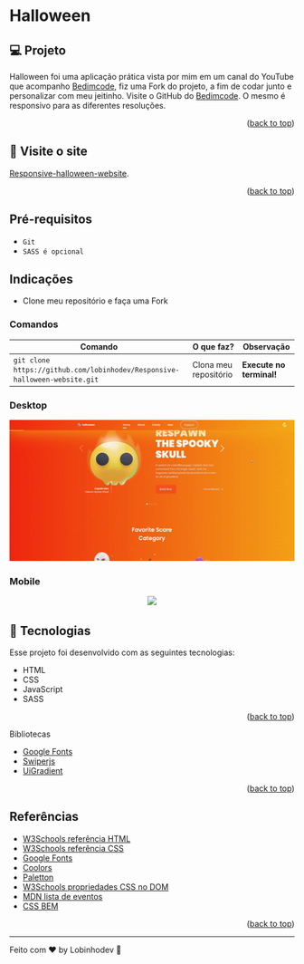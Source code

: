 # Halloween

## 💻 Projeto

Halloween foi uma aplicação prática vista por mim em um canal do YouTube que acompanho [Bedimcode](https://www.youtube.com/c/Bedimcode), fiz uma Fork do projeto, a fim de codar junto e personalizar com meu jeitinho. Visite o GitHub do [Bedimcode](https://github.com/bedimcode/responsive-halloween-website). O mesmo é responsivo para as diferentes resoluções.

<p align="right">(<a href="#top">back to top</a>)</p>

## 📢 Visite o site

[Responsive-halloween-website](https://lobinhodev.github.io/Responsive-website-halloween/).

<p align="right">(<a href="#top">back to top</a>)</p>

## Pré-requisitos

-   `Git`
-   `SASS é opcional`

## Indicações

-   Clone meu repositório e faça uma Fork

### Comandos

| Comando                                                                    | O que faz?            | Observação               |
| -------------------------------------------------------------------------- | --------------------- | ------------------------ |
| `git clone https://github.com/lobinhodev/Responsive-halloween-website.git` | Clona meu repositório | **Execute no terminal!** |

### Desktop

<p align="center">
  <img width="600" src=".github/Desktop.gif">
</p>

### Mobile

<p align="center">
  <img width="600" src=".github/Mobile.gif">
</p>

## 🧠 Tecnologias

Esse projeto foi desenvolvido com as seguintes tecnologias:

-   HTML
-   CSS
-   JavaScript
-   SASS
<p align="right">(<a href="#top">back to top</a>)</p>

Bibliotecas

-   [Google Fonts](https://fonts.google.com/)
-   [Swiperjs](https://swiperjs.com)
-   [UiGradient](https://uigradients.com)

<p align="right">(<a href="#top">back to top</a>)</p>

## Referências

-   [W3Schools referência HTML](https://www.w3schools.com/tags/default.asp)
-   [W3Schools referência CSS](https://www.w3schools.com/cssref/default.asp)
-   [Google Fonts](https://fonts.google.com/)
-   [Coolors](https://coolors.co/palettes/trending)
-   [Paletton](https://paletton.com/)
-   [W3Schools propriedades CSS no DOM](https://www.w3schools.com/jsref/dom_obj_style.asp)
-   [MDN lista de eventos](https://developer.mozilla.org/en-US/docs/Web/Events)
-   [CSS BEM](https://desenvolvimentoparaweb.com/css/bem/)
<p align="right">(<a href="#top">back to top</a>)</p>

---

Feito com ♥ by Lobinhodev 🐺
